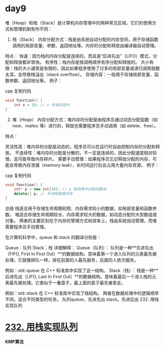 # day9
堆（Heap）和栈（Stack）是计算机内存管理中的两种常见区域，它们的使用方式和管理机制有所不同：

1. 栈（Stack）
内存分配方式：栈是由系统自动分配的内存空间，用于存储函数调用的局部变量、参数、返回地址等。内存的分配和释放由编译器自动管理。

特点：
快速：因为栈的内存分配是连续的，而且是“后进先出”（LIFO）模式，分配和释放都非常快。
有序性：栈内存是按调用顺序有序分配和释放的。
大小有限：栈的大小通常是有限的，因此如果程序使用了过多的局部变量或递归调用层数太深，会导致栈溢出（stack overflow）。
存储内容：一般用于存储局部变量、函数参数、返回地址等。
例子：

cpp
复制代码
```cpp
void function() {
    int x = 10; // x 存储在栈中
}
```
2. 堆（Heap）
内存分配方式：堆内存的分配是由程序员通过动态分配函数（如 new、malloc 等）进行的，释放也需要程序员手动调用（如 delete、free）。

特点：

灵活性高：堆内存的分配是动态的，程序员可以在运行时自由控制内存的分配和释放。
不连续性：堆内存的分配是分散的，不一定是连续的，因此分配速度相对较慢，且可能导致内存碎片。
需要手动管理：如果程序员忘记释放分配的内存，可能会导致内存泄漏（memory leak），长时间运行后会占用大量内存资源。
例子：

cpp
复制代码
```cpp
void function() {
    int* p = new int[10]; // p 指向堆中分配的数组
    delete[] p; // 手动释放堆内存
}
```
总结
栈适合用于存储生命周期较短、内存需求较小的数据，如局部变量和函数参数。
堆适合存储生命周期较长、内存需求较大的数据，如动态分配的大型数组或对象。
两者的主要区别在于内存的管理方式和效率上，栈由系统自动管理，而堆需要程序员手动管理。


在计算机科学中，queue 和 stack 的翻译分别是：

Queue：队列
Stack：栈
详细解释：
Queue（队列）：
队列是一种**先进先出（FIFO, First In First Out）**的数据结构，意味着第一个进入队列的元素最先被处理。它就像排队一样，排在前面的人最先服务，后面的人依次服务。

例如：std::queue 在 C++ 标准库中实现了这一结构。
Stack（栈）：
栈是一种**后进先出（LIFO, Last In First Out）**的数据结构，意味着最后一个进入栈的元素最先被处理。它类似于一叠盘子，最上面的盘子最先被拿走。

例如：std::stack 在 C++ 标准库中实现了栈结构。
两者在数据处理中的逻辑顺序不同，适合不同类型的任务。
队列queue，先进先出
stack。先进后出
232. 用栈实现队列
# [232. 用栈实现队列]([https://leetcode.com/problems/reverse-string/](https://leetcode.cn/problems/implement-queue-using-stacks/description/))

**KMP算法**
